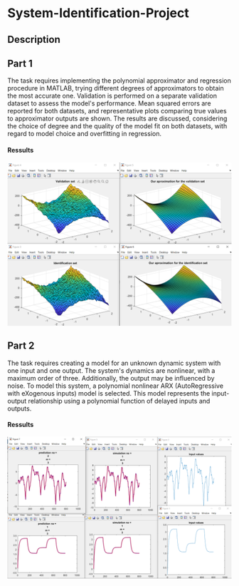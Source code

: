 # System-Identification-Project

## Description
## Part 1
The task requires implementing the polynomial approximator and regression procedure in MATLAB, trying different degrees of approximators to obtain the most accurate one. Validation is performed on a separate validation dataset to assess the model's performance. Mean squared errors are reported for both datasets, and representative plots comparing true values to approximator outputs are shown. The results are discussed, considering the choice of degree and the quality of the model fit on both datasets, with regard to model choice and overfitting in regression.

#### Ressults
![PlaceBet](Assets/Linear.png)

## Part 2

The task requires creating a model for an unknown dynamic system with one input and one output. The system's dynamics are nonlinear, with a maximum order of three. Additionally, the output may be influenced by noise. To model this system, a polynomial nonlinear ARX (AutoRegressive with eXogenous inputs) model is selected. This model represents the input-output relationship using a polynomial function of delayed inputs and outputs.

#### Ressults
![PlaceBet](Assets/ARX.png)


